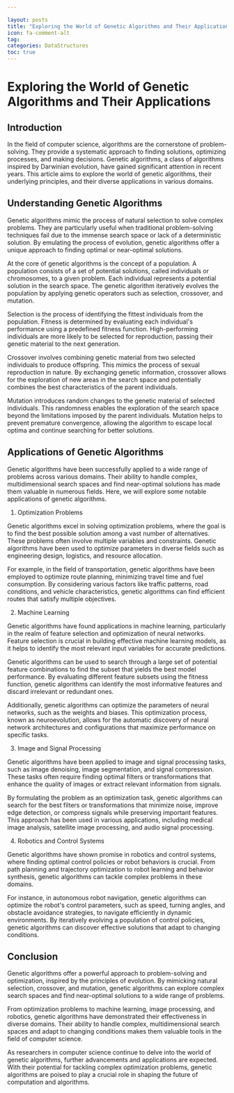 ```yaml
---

layout: posts
title: "Exploring the World of Genetic Algorithms and Their Applications"
icon: fa-comment-alt
tag:
categories: DataStructures
toc: true
---
```




# Exploring the World of Genetic Algorithms and Their Applications

## Introduction

In the field of computer science, algorithms are the cornerstone of problem-solving. They provide a systematic approach to finding solutions, optimizing processes, and making decisions. Genetic algorithms, a class of algorithms inspired by Darwinian evolution, have gained significant attention in recent years. This article aims to explore the world of genetic algorithms, their underlying principles, and their diverse applications in various domains.

## Understanding Genetic Algorithms

Genetic algorithms mimic the process of natural selection to solve complex problems. They are particularly useful when traditional problem-solving techniques fail due to the immense search space or lack of a deterministic solution. By emulating the process of evolution, genetic algorithms offer a unique approach to finding optimal or near-optimal solutions.

At the core of genetic algorithms is the concept of a population. A population consists of a set of potential solutions, called individuals or chromosomes, to a given problem. Each individual represents a potential solution in the search space. The genetic algorithm iteratively evolves the population by applying genetic operators such as selection, crossover, and mutation.

Selection is the process of identifying the fittest individuals from the population. Fitness is determined by evaluating each individual's performance using a predefined fitness function. High-performing individuals are more likely to be selected for reproduction, passing their genetic material to the next generation.

Crossover involves combining genetic material from two selected individuals to produce offspring. This mimics the process of sexual reproduction in nature. By exchanging genetic information, crossover allows for the exploration of new areas in the search space and potentially combines the best characteristics of the parent individuals.

Mutation introduces random changes to the genetic material of selected individuals. This randomness enables the exploration of the search space beyond the limitations imposed by the parent individuals. Mutation helps to prevent premature convergence, allowing the algorithm to escape local optima and continue searching for better solutions.

## Applications of Genetic Algorithms

Genetic algorithms have been successfully applied to a wide range of problems across various domains. Their ability to handle complex, multidimensional search spaces and find near-optimal solutions has made them valuable in numerous fields. Here, we will explore some notable applications of genetic algorithms.

1. Optimization Problems

Genetic algorithms excel in solving optimization problems, where the goal is to find the best possible solution among a vast number of alternatives. These problems often involve multiple variables and constraints. Genetic algorithms have been used to optimize parameters in diverse fields such as engineering design, logistics, and resource allocation.

For example, in the field of transportation, genetic algorithms have been employed to optimize route planning, minimizing travel time and fuel consumption. By considering various factors like traffic patterns, road conditions, and vehicle characteristics, genetic algorithms can find efficient routes that satisfy multiple objectives.

2. Machine Learning

Genetic algorithms have found applications in machine learning, particularly in the realm of feature selection and optimization of neural networks. Feature selection is crucial in building effective machine learning models, as it helps to identify the most relevant input variables for accurate predictions.

Genetic algorithms can be used to search through a large set of potential feature combinations to find the subset that yields the best model performance. By evaluating different feature subsets using the fitness function, genetic algorithms can identify the most informative features and discard irrelevant or redundant ones.

Additionally, genetic algorithms can optimize the parameters of neural networks, such as the weights and biases. This optimization process, known as neuroevolution, allows for the automatic discovery of neural network architectures and configurations that maximize performance on specific tasks.

3. Image and Signal Processing

Genetic algorithms have been applied to image and signal processing tasks, such as image denoising, image segmentation, and signal compression. These tasks often require finding optimal filters or transformations that enhance the quality of images or extract relevant information from signals.

By formulating the problem as an optimization task, genetic algorithms can search for the best filters or transformations that minimize noise, improve edge detection, or compress signals while preserving important features. This approach has been used in various applications, including medical image analysis, satellite image processing, and audio signal processing.

4. Robotics and Control Systems

Genetic algorithms have shown promise in robotics and control systems, where finding optimal control policies or robot behaviors is crucial. From path planning and trajectory optimization to robot learning and behavior synthesis, genetic algorithms can tackle complex problems in these domains.

For instance, in autonomous robot navigation, genetic algorithms can optimize the robot's control parameters, such as speed, turning angles, and obstacle avoidance strategies, to navigate efficiently in dynamic environments. By iteratively evolving a population of control policies, genetic algorithms can discover effective solutions that adapt to changing conditions.

## Conclusion

Genetic algorithms offer a powerful approach to problem-solving and optimization, inspired by the principles of evolution. By mimicking natural selection, crossover, and mutation, genetic algorithms can explore complex search spaces and find near-optimal solutions to a wide range of problems.

From optimization problems to machine learning, image processing, and robotics, genetic algorithms have demonstrated their effectiveness in diverse domains. Their ability to handle complex, multidimensional search spaces and adapt to changing conditions makes them valuable tools in the field of computer science.

As researchers in computer science continue to delve into the world of genetic algorithms, further advancements and applications are expected. With their potential for tackling complex optimization problems, genetic algorithms are poised to play a crucial role in shaping the future of computation and algorithms.
